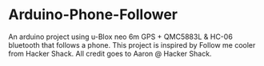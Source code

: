 # Arduino-Phone-Follower
An arduino project using u-Blox neo 6m GPS + QMC5883L &amp; HC-06 bluetooth  that follows a phone.
This project is inspired by Follow me cooler from Hacker Shack.
All credit goes to Aaron @ Hacker Shack.
